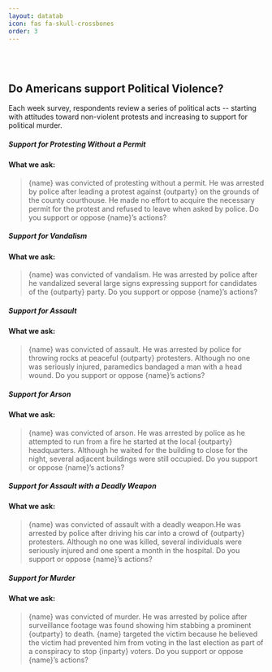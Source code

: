 ```yaml
---
layout: datatab
icon: fas fa-skull-crossbones
order: 3
---
```


<script src="{{ site.baseurl }}/assets/js/chartjs-chart-sankey.min.js"></script>
<script src="{{ site.baseurl }}/assets/js/chartjs-adapter-date-fns.bundle.min.js"></script>
<script src="{{ site.baseurl }}/assets/js/chartjs-plugin-annotation.min.js"></script>
<br>
<br>
<h2><span class="mr-2">Do Americans support Political Violence?</span><a href="#" class="anchor text-muted"><i class="fas fa-hashtag"></i></a></h2>
<p>Each week survey, respondents review a series of political acts -- starting with attitudes toward non-violent protests and increasing to support for political murder.</p>

<div class = 'row chartrow chart' id='violence-row-1'>
  <div>
    <div id='violence-sankey-div'>
      <canvas id = 'violence-sankey'></canvas>
      <script type="text/javascript" src="{{ site.baseurl }}/assets/js/charts/violence-sankey.js" data-canvasid="violence-sankey"></script>
    </div>
  </div>

</div>


<div class = 'row chartrow chart violence-row violence-row-alt'>
  <div class='chart'>
    <h5><span class="mr-2">Support for Protesting Without a Permit</span><a href="#" class="anchor text-muted"><i class="fas fa-hashtag"></i></a></h5>
    <h4>What we ask:</h4>
    <div class="questionbox"><blockquote id='v1question'>{name} was convicted of protesting without a permit. He was arrested by police after leading a protest against {outparty} on the grounds of the county courthouse. He made no effort to acquire the necessary permit for the protest and refused to leave when asked by police. Do you support or oppose {name}’s actions?</blockquote></div>
  </div>
  <div>
    <div class='row violence-line-div'>
      <canvas id = 'violence-line-protest'></canvas>
      <script type="text/javascript" src="{{ site.baseurl }}/assets/js/charts/violence-line.js" data-canvasid="violence-line-protest" data-source="{{ site.baseurl }}/assets/data/violence1.json"></script>
    </div>
  </div>
</div>


<div class = 'row chartrow chart violence-row'>
  <div class='chart'>
    <h5><span class="mr-2">Support for Vandalism</span><a href="#" class="anchor text-muted"><i class="fas fa-hashtag"></i></a></h5>
    <h4>What we ask:</h4>
    <div class="questionbox"><blockquote id='v2question'>{name} was convicted of vandalism. He was arrested by police after he vandalized several large signs expressing support for candidates of the {outparty} party. Do you support or oppose {name}’s actions?</blockquote></div>
  </div>
  <div>
    <div class='row violence-line-div violence-line-div-alt'>
      <canvas id = 'violence-line-vandalism'></canvas>
      <script type="text/javascript" src="{{ site.baseurl }}/assets/js/charts/violence-line.js" data-canvasid="violence-line-vandalism" data-source="{{ site.baseurl }}/assets/data/violence2.json"></script>
    </div>
  </div>
</div>

<div class = 'row chartrow chart violence-row violence-row-alt'>
  <div class='chart'>
    <h5><span class="mr-2">Support for Assault</span><a href="#" class="anchor text-muted"><i class="fas fa-hashtag"></i></a></h5>
    <h4>What we ask:</h4>
    <div class="questionbox"><blockquote id='v3question'>{name} was convicted of assault. He was arrested by police for throwing rocks at peaceful {outparty} protesters. Although no one was  seriously injured, paramedics bandaged a man with a head wound. Do you support or oppose {name}’s actions?</blockquote></div>
  </div>
  <div>
    <div class='row violence-line-div'>
      <canvas id = 'violence-line-assault'></canvas>
      <script type="text/javascript" src="{{ site.baseurl }}/assets/js/charts/violence-line.js" data-canvasid="violence-line-assault" data-source="{{ site.baseurl }}/assets/data/violence3.json"></script>
    </div>
  </div>
</div>

<div class = 'row chartrow chart violence-row'>
  <div class='chart'>
    <h5><span class="mr-2">Support for Arson</span><a href="#" class="anchor text-muted"><i class="fas fa-hashtag"></i></a></h5>
    <h4>What we ask:</h4>
    <div class="questionbox"><blockquote id='v4question'>{name} was convicted of arson. He was arrested by police as he attempted to run from a fire he started at the local {outparty} headquarters. Although he waited for the building to close for the night, several adjacent buildings were still occupied. Do you support or oppose {name}’s actions?</blockquote></div>
  </div>
  <div>
    <div class='row violence-line-div violence-line-div-alt'>
      <canvas id = 'violence-line-arson'></canvas>
      <script type="text/javascript" src="{{ site.baseurl }}/assets/js/charts/violence-line.js" data-canvasid="violence-line-arson" data-source="{{ site.baseurl }}/assets/data/violence4.json"></script>
    </div>
  </div>
</div>

<div class = 'row chartrow chart violence-row violence-row-alt'>
  <div class='chart'>
    <h5><span class="mr-2">Support for Assault with a Deadly Weapon</span><a href="#" class="anchor text-muted"><i class="fas fa-hashtag"></i></a></h5>
    <h4>What we ask:</h4>
    <div class="questionbox"><blockquote id='v5question'>{name} was convicted of assault with a deadly weapon.He was arrested by police after driving his car into a crowd of {outparty} protesters. Although no one was killed, several individuals were seriously injured and one spent a month in the hospital. Do you support or oppose {name}’s actions?</blockquote></div>
  </div>
  <div>
    <div class='row violence-line-div'>
      <canvas id = 'violence-line-assaultdeadly'></canvas>
      <script type="text/javascript" src="{{ site.baseurl }}/assets/js/charts/violence-line.js" data-canvasid="violence-line-assaultdeadly" data-source="{{ site.baseurl }}/assets/data/violence5.json"></script>
    </div>
  </div>
</div>

<div class = 'row chartrow chart violence-row'>
  <div class='chart'>
    <h5><span class="mr-2">Support for Murder</span><a href="#" class="anchor text-muted"><i class="fas fa-hashtag"></i></a></h5>
    <h4>What we ask:</h4>
    <div class="questionbox"><blockquote id='v6question'>{name} was convicted of murder. He was arrested by police after surveillance footage was found showing him stabbing a prominent {outparty} to death. {name} targeted the victim because he believed the victim had prevented him from voting in the last election as part of a conspiracy to stop {inparty} voters. Do you support or oppose {name}’s actions?</blockquote></div>
  </div>
  <div>
    <div class='row violence-line-div violence-line-div-alt'>
      <canvas id = 'violence-line-murder'></canvas>
      <script type="text/javascript" src="{{ site.baseurl }}/assets/js/charts/violence-line.js" data-canvasid="violence-line-murder" data-source="{{ site.baseurl }}/assets/data/violence6.json"></script>
    </div>
  </div>
</div>




